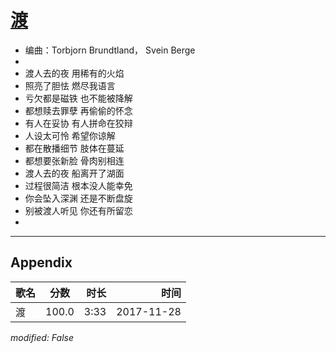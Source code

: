 # [渡](https://music.163.com/song?id=517571371)

* 编曲：Torbjorn Brundtland， Svein Berge
* 
* 渡人去的夜 用稀有的火焰
* 照亮了胆怯 燃尽我语言
* 亏欠都是磁铁 也不能被降解
* 都想赎去罪孽 再偷偷的怀念
* 有人在妥协 有人拼命在狡辩
* 人设太可怜 希望你谅解
* 都在散播细节 肢体在蔓延
* 都想要张新脸 骨肉别相连
* 渡人去的夜 船离开了湖面
* 过程很简洁 根本没人能幸免
* 你会坠入深渊 还是不断盘旋
* 别被渡人听见 你还有所留恋
* 


---

## Appendix

|歌名|分数|时长|时间|
|:---|:---:|---:|---:|
|渡|100.0|3:33|2017-11-28

*modified: False*